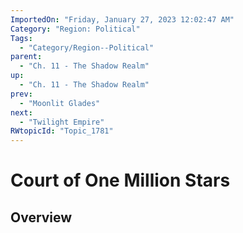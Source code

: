 ```yaml
---
ImportedOn: "Friday, January 27, 2023 12:02:47 AM"
Category: "Region: Political"
Tags:
  - "Category/Region--Political"
parent:
  - "Ch. 11 - The Shadow Realm"
up:
  - "Ch. 11 - The Shadow Realm"
prev:
  - "Moonlit Glades"
next:
  - "Twilight Empire"
RWtopicId: "Topic_1781"
---
```

# Court of One Million Stars
## Overview
